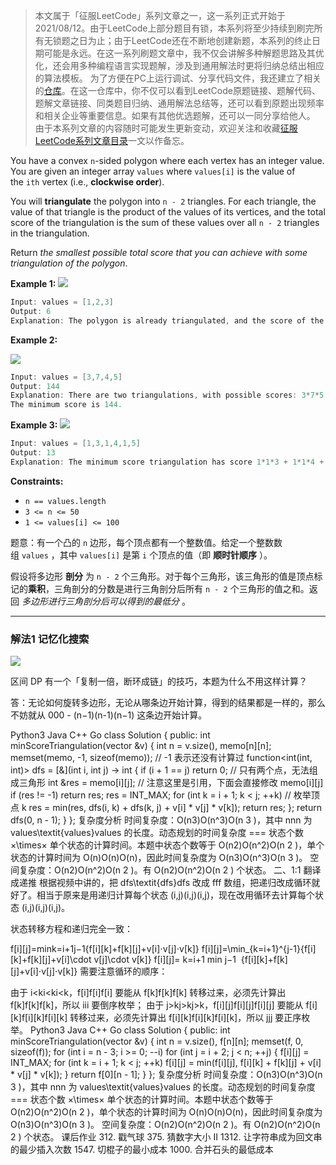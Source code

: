  >本文属于「征服LeetCode」系列文章之一，这一系列正式开始于2021/08/12。由于LeetCode上部分题目有锁，本系列将至少持续到刷完所有无锁题之日为止；由于LeetCode还在不断地创建新题，本系列的终止日期可能是永远。在这一系列刷题文章中，我不仅会讲解多种解题思路及其优化，还会用多种编程语言实现题解，涉及到通用解法时更将归纳总结出相应的算法模板。
> <b></b>
> 为了方便在PC上运行调试、分享代码文件，我还建立了相关的[仓库](https://github.com/memcpy0/LeetCode-Conquest)。在这一仓库中，你不仅可以看到LeetCode原题链接、题解代码、题解文章链接、同类题目归纳、通用解法总结等，还可以看到原题出现频率和相关企业等重要信息。如果有其他优选题解，还可以一同分享给他人。
> <b></b>
> 由于本系列文章的内容随时可能发生更新变动，欢迎关注和收藏[征服LeetCode系列文章目录](https://memcpy0.blog.csdn.net/article/details/119656559)一文以作备忘。

You have a convex `n`-sided polygon where each vertex has an integer value. You are given an integer array `values` where `values[i]` is the value of the `ith` vertex (i.e., **clockwise order**).

You will **triangulate** the polygon into `n - 2` triangles. For each triangle, the value of that triangle is the product of the values of its vertices, and the total score of the triangulation is the sum of these values over all `n - 2` triangles in the triangulation.

Return _the smallest possible total score that you can achieve with some triangulation of the polygon_.

**Example 1:**
![](https://assets.leetcode.com/uploads/2021/02/25/shape1.jpg)
```java
Input: values = [1,2,3]
Output: 6
Explanation: The polygon is already triangulated, and the score of the only triangle is 6.
```
**Example 2:**

![](https://assets.leetcode.com/uploads/2021/02/25/shape2.jpg)

```java
Input: values = [3,7,4,5]
Output: 144
Explanation: There are two triangulations, with possible scores: 3*7*5 + 4*5*7 = 245, or 3*4*5 + 3*4*7 = 144.
The minimum score is 144.
```
**Example 3:**
![](https://assets.leetcode.com/uploads/2021/02/25/shape3.jpg)
```java
Input: values = [1,3,1,4,1,5]
Output: 13
Explanation: The minimum score triangulation has score 1*1*3 + 1*1*4 + 1*1*5 + 1*1*1 = 13.
```
**Constraints:**
-   `n == values.length`
-   `3 <= n <= 50`
-   `1 <= values[i] <= 100`

题意：有一个凸的 `n` 边形，每个顶点都有一个整数值。给定一个整数数组 `values` ，其中 `values[i]` 是第 `i` 个顶点的值（即 **顺时针顺序** ）。

假设将多边形 **剖分** 为 `n - 2` 个三角形。对于每个三角形，该三角形的值是顶点标记的**乘积**，三角剖分的分数是进行三角剖分后所有 `n - 2` 个三角形的值之和。返回 _多边形进行三角剖分后可以得到的最低分_ 。

---
### 解法1 记忆化搜索
![](https://image-1307616428.cos.ap-beijing.myqcloud.com/Obsidian/202304022123366.png)

区间 DP 有一个「复制一倍，断环成链」的技巧，本题为什么不用这样计算？

答：无论如何旋转多边形，无论从哪条边开始计算，得到的结果都是一样的，那么不妨就从 000 - (n−1)(n-1)(n−1) 这条边开始计算。

Python3
Java
C++
Go
class Solution {
public:
    int minScoreTriangulation(vector<int> &v) {
        int n = v.size(), memo[n][n];
        memset(memo, -1, sizeof(memo)); // -1 表示还没有计算过
        function<int(int, int)> dfs = [&](int i, int j) -> int {
            if (i + 1 == j) return 0; // 只有两个点，无法组成三角形
            int &res = memo[i][j]; // 注意这里是引用，下面会直接修改 memo[i][j]
            if (res != -1) return res;
            res = INT_MAX;
            for (int k = i + 1; k < j; ++k) // 枚举顶点 k
                res = min(res, dfs(i, k) + dfs(k, j) + v[i] * v[j] * v[k]);
            return res;
        };
        return dfs(0, n - 1);
    }
};
复杂度分析
时间复杂度：O(n3)O(n^3)O(n 
3
 )，其中 nnn 为 values\textit{values}values 的长度。动态规划的时间复杂度 === 状态个数 ×\times× 单个状态的计算时间。本题中状态个数等于 O(n2)O(n^2)O(n 
2
 )，单个状态的计算时间为 O(n)O(n)O(n)，因此时间复杂度为 O(n3)O(n^3)O(n 
3
 )。
空间复杂度：O(n2)O(n^2)O(n 
2
 )。有 O(n2)O(n^2)O(n 
2
 ) 个状态。
二、1:1 翻译成递推
根据视频中讲的，把 dfs\textit{dfs}dfs 改成 fff 数组，把递归改成循环就好了。相当于原来是用递归计算每个状态 (i,j)(i,j)(i,j)，现在改用循环去计算每个状态 (i,j)(i,j)(i,j)。

状态转移方程和递归完全一致：

f[i][j]=min⁡k=i+1j−1{f[i][k]+f[k][j]+v[i]⋅v[j]⋅v[k]} f[i][j]=\min_{k=i+1}^{j-1}\{f[i][k]+f[k][j]+v[i]\cdot v[j]\cdot v[k]\}
f[i][j]= 
k=i+1
min
j−1
​
 {f[i][k]+f[k][j]+v[i]⋅v[j]⋅v[k]}
需要注意循环的顺序：

由于 i<ki<ki<k，f[i]f[i]f[i] 要能从 f[k]f[k]f[k] 转移过来，必须先计算出 f[k]f[k]f[k]，所以 iii 要倒序枚举；
由于 j>kj>kj>k，f[i][j]f[i][j]f[i][j] 要能从 f[i][k]f[i][k]f[i][k] 转移过来，必须先计算出 f[i][k]f[i][k]f[i][k]，所以 jjj 要正序枚举。
Python3
Java
C++
Go
class Solution {
public:
    int minScoreTriangulation(vector<int> &v) {
        int n = v.size(), f[n][n];
        memset(f, 0, sizeof(f));
        for (int i = n - 3; i >= 0; --i)
            for (int j = i + 2; j < n; ++j) {
                f[i][j] = INT_MAX;
                for (int k = i + 1; k < j; ++k)
                    f[i][j] = min(f[i][j], f[i][k] + f[k][j] + v[i] * v[j] * v[k]);
            }
        return f[0][n - 1];
    }
};
复杂度分析
时间复杂度：O(n3)O(n^3)O(n 
3
 )，其中 nnn 为 values\textit{values}values 的长度。动态规划的时间复杂度 === 状态个数 ×\times× 单个状态的计算时间。本题中状态个数等于 O(n2)O(n^2)O(n 
2
 )，单个状态的计算时间为 O(n)O(n)O(n)，因此时间复杂度为 O(n3)O(n^3)O(n 
3
 )。
空间复杂度：O(n2)O(n^2)O(n 
2
 )。有 O(n2)O(n^2)O(n 
2
 ) 个状态。
课后作业
312. 戳气球
375. 猜数字大小 II
1312. 让字符串成为回文串的最少插入次数
1547. 切棍子的最小成本
1000. 合并石头的最低成本

 